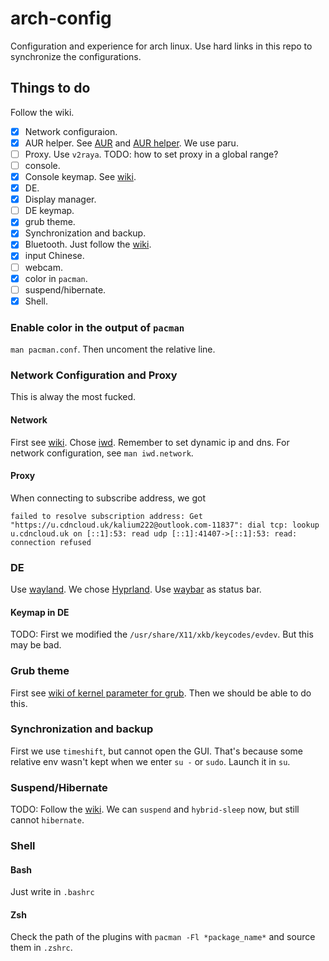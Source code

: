 # arch-config
Configuration and experience for arch linux.
Use hard links in this repo to synchronize the configurations.

## Things to do
Follow the wiki.
- [x] Network configuraion.
- [x] AUR helper.
    See [AUR](https://wiki.archlinux.org/title/Arch_User_Repository)
    and [AUR helper](https://wiki.archlinux.org/title/AUR_helpers).
    We use paru.
- [ ] Proxy. Use `v2raya`. TODO: how to set proxy in a global range?
- [ ] console.
- [x] Console keymap. See [wiki](https://wiki.archlinux.org/title/Linux_console/Keyboard_configuration).
- [x] DE.
- [x] Display manager.
- [ ] DE keymap.
- [x] grub theme.
- [x] Synchronization and backup.
- [x] Bluetooth. Just follow the [wiki](https://wiki.archlinux.org/title/Bluetooth).
- [x] input Chinese.
- [ ] webcam.
- [x] color in `pacman`.
- [ ] suspend/hibernate.
- [x] Shell.

### Enable color in the output of `pacman`
`man pacman.conf`. Then uncoment the relative line.

### Network Configuration and Proxy
This is alway the most fucked.

#### Network

First see [wiki](https://wiki.archlinux.org/title/Network_configuration).
Chose [iwd](https://wiki.archlinux.org/title/Iwd).
Remember to set dynamic ip and dns.
For network configuration, see `man iwd.network`.

#### Proxy

When connecting to subscribe address, we got
```
failed to resolve subscription address: Get "https://u.cdncloud.uk/kalium222@outlook.com-11837": dial tcp: lookup u.cdncloud.uk on [::1]:53: read udp [::1]:41407->[::1]:53: read: connection refused
```

### DE
Use [wayland](https://wiki.archlinux.org/title/Wayland).
We chose [Hyprland](https://wiki.archlinux.org/title/Hyprland).
Use [waybar](https://github.com/Alexays/Waybar) as status bar.

#### Keymap in DE
TODO:
First we modified the `/usr/share/X11/xkb/keycodes/evdev`. 
But this may be bad.

### Grub theme
First see [wiki of kernel parameter for grub](https://wiki.archlinux.org/title/Kernel_parameters#GRUB).
Then we should be able to do this. 

### Synchronization and backup
First we use `timeshift`, but cannot open the GUI.
That's because some relative env wasn't kept when
we enter `su -` or `sudo`. Launch it in `su`.

### Suspend/Hibernate
TODO:
Follow the [wiki](https://wiki.archlinux.org/title/Power_management/Suspend_and_hibernate).
We can `suspend` and `hybrid-sleep` now, but still cannot `hibernate`.

### Shell

#### Bash
Just write in `.bashrc`

#### Zsh
Check the path of the plugins with `pacman -Fl *package_name*` and source them in `.zshrc`.


